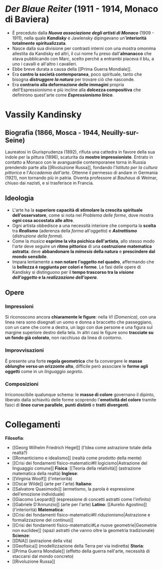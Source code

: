 # *Der Blaue Reiter* (1911 - 1914,  Monaco di Baviera)
- È preceduto dalla ***Nuova associazione degli artisti di Monaco*** (1909 - 1911), nella quale ***Kandisky*** e Jawlensky dipingevano un'**interiorità totalmente spiritualizzata**.
- Nasce dalla sua divisione per contrasti interni con una mostra omonima allestita da Kandisky ed altri, il cui nome fu preso dall'**almanacco** che stava pubblicando con Marc, scelto perché a entrambi piaceva il blu, a uno i cavalli e all'altro i cavalieri.
- Ebbe breve durata a causa della [[Prima Guerra Mondiale]].
- Era **contro la società contemporanea**, poco spirituale, tanto che bisogna ***distruggere la natura*** per trovare ciò che nasconde.
- Era **contrario alla deformazione delle immagini** propria dell'Espressionismo e più incline alla **dolcezza compositiva** che definirono quest'arte come ***Espressionismo lirico***.
# Vassily Kandinsky
## Biografia (1866, Mosca - 1944, Neuilly-sur-Seine)
Laureatosi in Giurisprudenza (1892), rifiuta una cattedra in favore della sua indole per la pittura (1896), scaturita da **mostre impressioniste**. Entrato in contatto a Monaco con le avanguardie contemporanee torna in Russia prendendo parte alla [[Rivoluzione Russa]], fondando l'*Istituto per la cultura pittorica* e l'*Accademia dell'arte*. Ottenne il permesso di andare in Germania (1921), non tornando più in patria. Diventa professore al *Bauhaus* di Weimar, chiuso dai nazisti, e si trasferisce in Francia.
## Ideologia
- L'arte ha la **superiore capacità di stimolare la crescita spirituale dell'osservatore**, come si nota nel *Problema delle forme*, dove mostra **ogni cosa accostata alle altre**.
- Ogni artista obbedisce a una necessità interiore che comporta la **scelta** tra ***Realismo*** (aderenza della *forma* all'*oggetto*) e ***Astrattismo*** (*distruzione della forma*).
- Come la *musica* **esprime la vita psichica dell'artista**, allo stesso modo l'*arte* deve seguire un **ritmo pittorico** di una **costruzione matematica astratta**: deve **abbandonare la *mimesis* della natura** e **prescindere dal mondo sensibile**.
- Impara lentamente a **non notare l'oggetto nel quadro**, affermando che la **bellezza è raggiunta per colori e forme**. Le fasi delle opere di Kandisky si distinguono per il **tempo trascorso tra la *visione dell'oggetto* e la *realizzazione dell'opera***.
## Opere
### Impressioni
Si riconoscono ancora **chiaramente le figure**: nella *VI (Domenica)*, con una linea nera sono disegnati un uomo e donna a braccetto che passeggiano, con un cane che corre a destra, un lago con due persone e una figura sul margine superiore destro della tela. In altri casi le figure sono **tracciate su un fondo già colorato**, non racchiuso da linea di contorno.
### Improvvisazioni
È presente una forte **regola geometrica** che fa convergere le **masse oblunghe verso un orizzonte alto**, difficile però associare le **forme agli oggetti** come in un *linguaggio segreto*.
### Composizioni
Irriconoscibile qualunque schema: le **masse di colore** governano il dipinto, liberato dalla schiavitù delle forme scoprendo l'**emotività del colore** tramite fasci di **linee curve parallele**, **punti distinti** e **tratti divergenti**.
# Collegamenti
**Filosofia**:
- [[Georg Wilhelm Friedrich Hegel]] (l'Idea come astrazione totale della realtà?) 
- [[Romanticismo e idealismo]] (realtà come prodotto della mente)
- [[Crisi dei fondamenti fisico-matematici#Il logicismo|Astrazione del linguaggio comune]]
**Fisica**: [[Teoria della relatività]] (astrazione matematica della realtà)
**Inglese**:
- [[Virginia Woolf]] (l'interiorità)
- [[Oscar Wilde]] (arte per l'arte)
**Italiano**:
- [[Salvatore Quasimodo]] (ermetismo, la parola è espressione dell'emozione individuale)
- [[Giacomo Leopardi]] (espressione di concetti astratti come l'infinito)
- [[Gabriele D'Annunzio]] (arte per l'arte)
**Latino**: [[Aurelio Agostino]] (l'interiorità)
**Matematica**:
- [[Crisi dei fondamenti fisico-matematici#Il riduzionismo|Astrazione e formalizzazione del continuo]]
- [[Crisi dei fondamenti fisico-matematici#Le nuove geometrie|Geometrie non euclidee]] (spazi astratti che vanno oltre la geometria tradizionale)
**Scienze**:
- [[DNA]] (astrazione della vita)
- [[Geofisica]] (modellizzazione della Terra per via indiretta)
**Storia**:
- [[Prima Guerra Mondiale]] (effetto della guerra nell'arte, necessità di staccarsi dal mondo concreto)
- [[Rivoluzione Russa]]